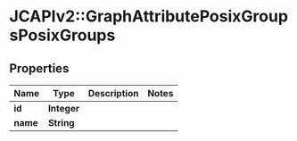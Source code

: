 # JCAPIv2::GraphAttributePosixGroupsPosixGroups

## Properties
Name | Type | Description | Notes
------------ | ------------- | ------------- | -------------
**id** | **Integer** |  | 
**name** | **String** |  | 

